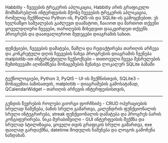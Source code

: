 Habbitly - ჩვევების ტრეკერის აპლიკაცია,
Habbitly არის გრაფიკული მომხმარებლის ინტერფეისის მქონე ჩვევების ტრეკერის აპლიკაცია, რომელიც შექმნილია Python-ის, PyQt5-ის და SQLite-ის გამოყენებით. ეს ხელსაწყო საშუალებას გაძლევთ დაამატოთ, ჩაแกოთ და მართოთ თქვენი ყოველდღიური ჩვევები, თარიღების მიხედვით დააკვირდეთ თქვენს პროგრესს და დაათვალიეროთ შედეგები დიაგრამის სახით.

---

ფუნქციები,
 ჩვევების დამატება, წაშლა და რედაქტირება
 თარიღის არჩევა და კონკრეტული დღის ჩვევების ნახვა
 პროგრესის დიაგრამის ჩვენება matplotlib-ით
 ინტერაქტიული ჩექბოქსები – თითოეული ჩვევა შესრულების შემთხვევაში აღინიშნება
 მონაცემების შენახვა ლოკალურ SQLite ბაზაში

---

ტექნოლოგიები,
Python 3,
PyQt5 – UI-ის შექმნისთვის,
SQLite3 – მონაცემთა ბაზისათვის,
matplotlib – დიაგრამების გამოსატანად,
QCalendarWidget – თარიღის არჩევის ინტერფეისისთვის,

---
გუნდის წევრების როლები
გიორგი ფორჩხიძე - CRUD ოპერაციების სრულად ჩაშენება, ბაზის სრული გამართვა, კალენდრის ფუნქციონალის სრული ინტეგრირება, streak ფუნქციონალის დამატება და პროგრეს ბარის კონგიფურირება.
ნიკა მერაბიშვილი - GUI ინტერფეისის შექმნა და სრულად სტილიზაცია, ყოველი თვის გრაფიკის სრული გამართვა, exe ფაილად გარდაქმნა, datetime მოდულის ჩაშენება და ლოგოს გამოჩენა ხანდახან.
